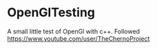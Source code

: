 # OpenGlTesting
A small little test of OpenGl with c++. Followed https://www.youtube.com/user/TheChernoProject
